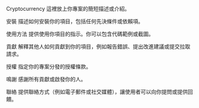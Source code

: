 Cryptocurrency
這裡放上你專案的簡短描述或介紹。

安裝
描述如何安裝你的項目，包括任何先決條件或依賴項。

使用方法
提供使用你項目的指示。你可以包含代碼範例或截圖。

貢獻
解釋其他人如何貢獻到你的項目，例如報告錯誤、提出改進建議或提交拉取請求。

授權
指定你的專案分發的授權條款。

鳴謝
感謝所有貢獻或啟發你的人。

聯絡
提供聯絡方式（例如電子郵件或社交媒體），讓使用者可以向你提問或提供回饋。
